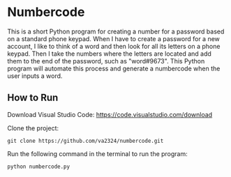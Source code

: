# Numbercode
This is a short Python program for creating a number for a password based on a standard phone keypad. 
When I have to create a password for a new account, I like to think of a word and then look for all its letters on a phone keypad.
Then I take the numbers where the letters are located and add them to the end of the password, such as "word#9673".
This Python program will automate this process and generate a numbercode when the user inputs a word.

## How to Run
Download Visual Studio Code: https://code.visualstudio.com/download

Clone the project:
```
git clone https://github.com/va2324/numbercode.git
```

Run the following command in the terminal to run the program:
```
python numbercode.py
```
